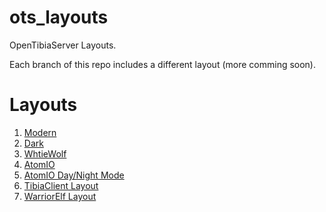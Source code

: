 # ots_layouts
OpenTibiaServer Layouts.

Each branch of this repo includes a different layout (more comming soon).


# Layouts
1. [Modern](https://github.com/idontreallywolf/ots_layouts/tree/modern_layout)
2. [Dark](https://github.com/idontreallywolf/ots_layouts/tree/dark_layout)
3. [WhtieWolf](https://github.com/idontreallywolf/ots_layouts/tree/whiteWolf)
4. [AtomIO](https://github.com/idontreallywolf/ots_layouts/tree/atomio_layout)
5. [AtomIO Day/Night Mode](https://github.com/idontreallywolf/ots_layouts/tree/atomio_light)
6. [TibiaClient Layout](https://github.com/idontreallywolf/ots_layouts/tree/TibiaClient_layout)
7. [WarriorElf Layout](https://github.com/idontreallywolf/ots_layouts/tree/warriorElf)
